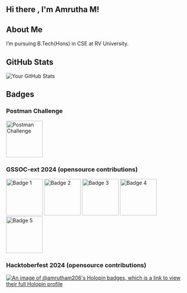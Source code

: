 ## Hi there , I'm Amrutha M!


## About Me

 I’m pursuing B.Tech(Hons) in CSE at RV University.


## GitHub Stats
![Your GitHub Stats](https://github-readme-stats.vercel.app/api?username=amrutha-m206&show_icons=true&theme=radical) 



## Badges

### Postman Challenge
<div>
    <img src="https://raw.githubusercontent.com/GSSoC24/Postman-Challenge/main/docs/assets/Postman%20White.png" width="100px" height="100px" alt="Postman Challenge"/>
</div>

### GSSOC-ext 2024 (opensource contributions)
<div>
    <img src="https://raw.githubusercontent.com/GSSoC24/Postman-Challenge/main/docs/assets/1.png" width="100px" height="100px" alt="Badge 1"/>
    <img src="https://raw.githubusercontent.com/GSSoC24/Postman-Challenge/main/docs/assets/2.png" width="100px" height="100px" alt="Badge 2"/>
    <img src="https://raw.githubusercontent.com/GSSoC24/Postman-Challenge/main/docs/assets/3.png" width="100px" height="100px" alt="Badge 3"/>
    <img src="https://raw.githubusercontent.com/GSSoC24/Postman-Challenge/main/docs/assets/4.png" width="100px" height="100px" alt="Badge 4"/>
    <img src="https://raw.githubusercontent.com/GSSoC24/Postman-Challenge/main/docs/assets/5.png" width="100px" height="100px" alt="Badge 5"/>
</div>


### Hacktoberfest 2024 (opensource contributions)

[![An image of @amrutham206's Holopin badges, which is a link to view their full Holopin profile](https://holopin.me/amrutham206)](https://holopin.io/@amrutham206)

